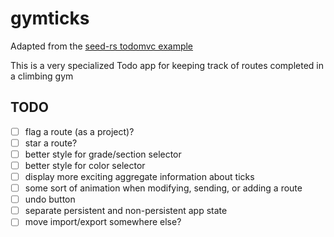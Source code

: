 # gymticks

Adapted from the [seed-rs todomvc example](https://github.com/seed-rs/seed/tree/master/examples/todomvc)

This is a very specialized Todo app for keeping track of routes completed in a climbing gym

## TODO

- [ ] flag a route (as a project)?
- [ ] star a route?
- [ ] better style for grade/section selector
- [ ] better style for color selector
- [ ] display more exciting aggregate information about ticks
- [ ] some sort of animation when modifying, sending, or adding a route
- [ ] undo button
- [ ] separate persistent and non-persistent app state
- [ ] move import/export somewhere else?
